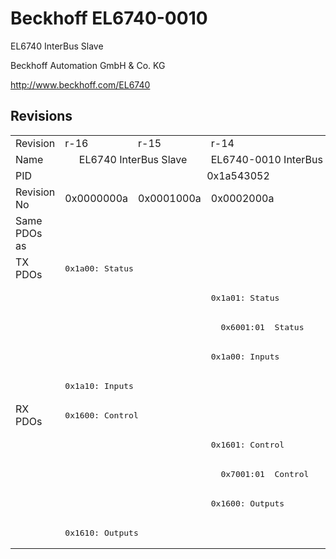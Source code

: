 # Beckhoff EL6740-0010

EL6740 InterBus Slave

Beckhoff Automation GmbH & Co. KG

http://www.beckhoff.com/EL6740

## Revisions
<table>
<tr >
<td>Revision</td>
<td><div class="foo">r-16</div></td>
<td><div class="foo">r-15</div></td>
<td><div class="foo">r-14</div></td>
</tr>
<tr >
<td>Name</td>
<td colspan=2 align="center"><div class="foo">EL6740 InterBus Slave</div></td>
<td><div class="foo">EL6740-0010 InterBus Slave</div></td>
</tr>
<tr >
<td>PID</td>
<td colspan=3 align="center"><div class="foo">0x1a543052</div></td>
</tr>
<tr >
<td>Revision No</td>
<td><div class="foo">0x0000000a</div></td>
<td><div class="foo">0x0001000a</div></td>
<td><div class="foo">0x0002000a</div></td>
</tr>
<tr >
<td>Same PDOs as</td>
<td colspan=3 align="center"><div class="foo"></div></td>
</tr>
<tr class="txpdo pdosection">
<td rowspan=5 valign=top>TX PDOs</td>
<td colspan=2 align="left"><pre>0x1a00: Status</pre></td>
<td colspan=2 align="left"></td>
</tr>
<tr class="txpdo pdosection">
<td colspan=2 align="left"></td>
<td><pre>0x1a01: Status</pre></td>
</tr>
<tr class="txpdo">
<td colspan=2 align="left"></td>
<td><pre>  0x6001:01  Status                UINT16</pre></td>
</tr>
<tr class="txpdo pdosection">
<td colspan=2 align="left"></td>
<td><pre>0x1a00: Inputs</pre></td>
</tr>
<tr class="txpdo pdosection">
<td colspan=2 align="left"><pre>0x1a10: Inputs</pre></td>
<td></td>
</tr>
<tr class="rxpdo pdosection">
<td rowspan=5 valign=top>RX PDOs</td>
<td colspan=2 align="left"><pre>0x1600: Control</pre></td>
<td colspan=2 align="left"></td>
</tr>
<tr class="rxpdo pdosection">
<td colspan=2 align="left"></td>
<td><pre>0x1601: Control</pre></td>
</tr>
<tr class="rxpdo">
<td colspan=2 align="left"></td>
<td><pre>  0x7001:01  Control               UINT16</pre></td>
</tr>
<tr class="rxpdo pdosection">
<td colspan=2 align="left"></td>
<td><pre>0x1600: Outputs</pre></td>
</tr>
<tr class="rxpdo pdosection">
<td colspan=2 align="left"><pre>0x1610: Outputs</pre></td>
<td></td>
</tr>
</table>
